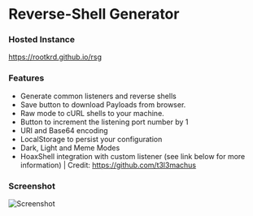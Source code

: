 # Reverse-Shell Generator

### Hosted Instance
https://rootkrd.github.io/rsg

### Features

- Generate common listeners and reverse shells
- Save button to download Payloads from browser.
- Raw mode to cURL shells to your machine.
- Button to increment the listening port number by 1
- URI and Base64 encoding
- LocalStorage to persist your configuration
- Dark, Light and Meme Modes
- HoaxShell integration with custom listener (see link below for more information) | Credit: https://github.com/t3l3machus


### Screenshot

![Screenshot](https://github.com/RootKRD/rsg.github.io/assets/109300095/d2a0f342-207a-4b78-a3e5-0eaec61c0a7a)



